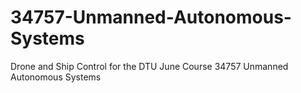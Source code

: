 # 34757-Unmanned-Autonomous-Systems
Drone and Ship Control for the DTU June Course 34757 Unmanned Autonomous Systems 
